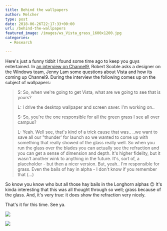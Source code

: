 ```yaml
---
title: Behind the wallpapers
author: Melcher
type: post
date: 2018-06-26T22:17:33+00:00
url: /behind-the-wallpapers
featured_image: /images/ws_Vista_grass_1600x1200.jpg
categories:
  - Research

---
```

Here's just a funny tidbit I found some time ago to keep you guys entertained. In [an interview on Channel9](https://channel9.msdn.com/Shows/WM_IN/Jenny-Lam-Designing-Experiences-at-Microsoft "Jenny Lam - Designing Experiences at Microsoft"), Robert Scoble asks a designer on the Windows team, Jenny Lam some questions about Vista and how its coming up Channel9. During the interview the following comes up on the subject of wallpapers:

> S: So, when we're going to get Vista, what are we going to see that is yours?
> 
> L: I drive the desktop wallpaper and screen saver. I'm working on..
> 
> S: So, you're the one responsible for all the green grass I see all over campus?
> 
> L: Yeah. Well see, that's kind of a trick cause that was.. ..we want to save all our "thunder' for launch so we wanted to come up with something that really showed of the glass really well. So when you run the glass over the blades you can actually see the refraction and you can get a sense of dimension and depth. It's higher fidelity, but it wasn't another wink to anything in the future. It's, sort of, a placeholder - but then a nicer version. But, yeah.. I'm responsible for grass. Even the bails of hay in alpha - I don't know if you remember that (...) 

So know you know who but all those hay bails in the Longhorn alphas 😉 It's kinda interesting that this was all thought through so well; grass because of the glass. And, it's very true: it does show the refraction very nicely.

That's it for this time. See ya.

![](/images/ws_Vista_grass_1600x1200.jpg)

![](/images/Longhorn_Alpha_Bliss.jpg)